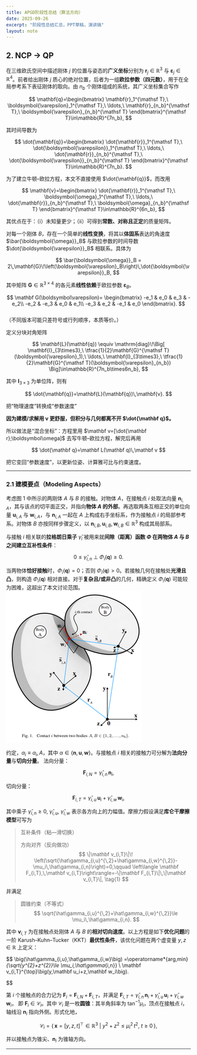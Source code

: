 ```yaml
---
title: APGD阶段性总结（算法方向）
date: 2025-09-26
excerpt: "阶段性总结汇总，PPT草稿，演讲搞"
layout: note
---
```


## 2. NCP -> QP

在三维欧氏空间中描述刚体 $j$ 的位置与姿态的**广义坐标**分别为 $\mathbf{r}_j \in \mathbb{R}^3$ 与 $\boldsymbol{\varepsilon}_j \in \mathbb{R}^4$。前者给出刚体 $j$ 质心的绝对位置，后者为一组**欧拉参数（四元数）**，用于在全局参考系下表征刚体的取向。由 $n_b$ 个刚体组成的系统，其广义坐标集合写作

$$
\mathbf{q}=\begin{bmatrix}
\mathbf{r}_1^{\mathsf T},\ \boldsymbol{\varepsilon}_1^{\mathsf T},\ \ldots,\ \mathbf{r}_{n_b}^{\mathsf T},\ \boldsymbol{\varepsilon}_{n_b}^{\mathsf T}
\end{bmatrix}^{\mathsf T}\in\mathbb{R}^{7n_b},
$$

其时间导数为

$$
\dot{\mathbf{q}}=\begin{bmatrix}
\dot{\mathbf{r}}_1^{\mathsf T},\ \dot{\boldsymbol{\varepsilon}}_1^{\mathsf T},\ \ldots,\ \dot{\mathbf{r}}_{n_b}^{\mathsf T},\ \dot{\boldsymbol{\varepsilon}}_{n_b}^{\mathsf T}
\end{bmatrix}^{\mathsf T}\in\mathbb{R}^{7n_b}.
$$

为了建立牛顿–欧拉方程，本文不直接使用 $\dot{\mathbf{q}}$，而改用

$$
\mathbf{v}=\begin{bmatrix}
\dot{\mathbf{r}}_1^{\mathsf T},\ \boldsymbol{\omega}_1^{\mathsf T},\ \ldots,\ \dot{\mathbf{r}}_{n_b}^{\mathsf T},\ \boldsymbol{\omega}_{n_b}^{\mathsf T}
\end{bmatrix}^{\mathsf T}\in\mathbb{R}^{6n_b},
$$

其优点在于：（i）未知量更少；（ii）可得到**常数、对称且正定**的质量矩阵。

对每一个刚体 $B$，存在一个简单的**线性变换**，将其以**体固系**表达的角速度 $\bar{\boldsymbol{\omega}}_B$ 与欧拉参数的时间导数 $\dot{\boldsymbol{\varepsilon}}_B$ 相联系。具体为

$$
\bar{\boldsymbol{\omega}}_B = 2\,\mathbf{G}\!\left(\boldsymbol{\varepsilon}_B\right)\,\dot{\boldsymbol{\varepsilon}}_B,
$$

其中矩阵 $\mathbf{G}\in\mathbb{R}^{3\times4}$ 的各元素**线性依赖**于欧拉参数 $\boldsymbol{\varepsilon}_B$。

$$
\mathbf G(\boldsymbol\varepsilon)=
\begin{bmatrix}
-e_1 & e_0 & e_3 & -e_2\\
-e_2 & -e_3 & e_0 & e_1\\
-e_3 & e_2 & -e_1 & e_0
\end{bmatrix}.
$$   
（不同版本可能只差符号或行列顺序，本质等价。）

定义分块对角矩阵

$$
\mathbf{L}(\mathbf{q}) \equiv \mathrm{diag}\!\Big[
\mathbf{I}_{3\times3},\ \tfrac{1}{2}\mathbf{G}^{\mathsf T}(\boldsymbol{\varepsilon}_1),\ \ldots,\ 
\mathbf{I}_{3\times3},\ \tfrac{1}{2}\mathbf{G}^{\mathsf T}(\boldsymbol{\varepsilon}_{n_b})
\Big]\in\mathbb{R}^{7n_b\times6n_b},
$$

其中 $\mathbf{I}_{3\times3}$ 为单位阵，则有

$$
\dot{\mathbf{q}}=\mathbf{L}(\mathbf{q})\,\mathbf{v}.
$$

把“物理速度”转换成“参数速度”

**因为建模/求解用 $\mathbf v$ 更舒服，但积分与几何都离不开 $\dot{\mathbf q}$。**

所以做法是“混合坐标”：方程里用 $\mathbf v=[\dot{\mathbf r};\boldsymbol\omega]$ 去写牛顿–欧拉方程，解完后再用

$$
\dot{\mathbf q}=\mathbf L(\mathbf q)\,\mathbf v
$$

把它变回“参数速度”，以更新位姿、计算雅可比与约束速度。

---

### 2.1 建模要点（Modeling Aspects）

考虑图 1 中所示的两刚体 $A$ 与 $B$ 的接触。对物体 $A$，在接触点 $i$ 处取法向量 $\mathbf{n}_{i,A}$，其与该点的切平面正交，并指向**物体 $A$ 的外部**。再选取两条互相正交的单位向量 $\mathbf{u}_{i,A}$ 与 $\mathbf{w}_{i,A}$，与 $\mathbf{n}_{i,A}$ 一起在 $A$ 上构成右手坐标系，作为接触点 $i$ 的局部参考系。对物体 $B$ 亦按同样步骤定义，以 $\mathbf{n}_{i,B},\,\mathbf{u}_{i,B},\,\mathbf{w}_{i,B}\in\mathbb{R}^3$ 构成其局部系。

与接触 $i$ 相关联的**拉格朗日乘子** $\hat{\gamma}_i$ 被用来就**间隙（距离）**函数 $\Phi$ 在两物体 $A$ 与 $B$ 之间建立**互补性条件**：

$$
0 \le \hat{\gamma}_{i,n}\ \perp\ \Phi_i(\mathbf{q}) \ge 0 .
$$

当两物体**恰好接触**时，$\Phi_i(\mathbf{q})=0$；否则 $\Phi_i(\mathbf{q})>0$。若接触几何在接触处**光滑且凸**，则构造 $\Phi_i(\mathbf{q})$ 相对直接。对于**复杂且/或非凸**的几何，精确定义 $\Phi_i(\mathbf{q})$ 可能较为困难，这超出了本文讨论范围。
![图 1](image-1.png)

约定，$\alpha_i \equiv \alpha_i,A$，其中 $\alpha \in \{\mathbf n,\mathbf u,\mathbf w\}$。与接触点 $i$ 相关的接触力可分解为**法向分量**与**切向分量**。
法向分量：

$$
\mathbf F_{i,N}=\hat\gamma_{i,n}\,\mathbf n_i,
$$

切向分量：

$$
\mathbf F_{i,T}=\hat\gamma_{i,u}\,\mathbf u_i+\hat\gamma_{i,w}\,\mathbf w_i,
$$

其中乘子 $\hat\gamma_{i,n}\ge 0,\ \hat\gamma_{i,u},\ \hat\gamma_{i,w}$ 表示各方向上的力幅值。摩擦力假设满足**库仑干摩擦模型**可写为

> 互补条件（粘—滑切换）
> 
> 方向对齐（反向做功）
$$
\|\mathbf v_{i,T}\|\!
\left(\sqrt{\hat\gamma_{i,u}^{\,2}+\hat\gamma_{i,w}^{\,2}}-\mu_i\,\hat\gamma_{i,n}\right)=0,\qquad
\left\langle \mathbf F_{i,T},\,\mathbf v_{i,T}\right\rangle=-\|\mathbf F_{i,T}\|\,\|\mathbf v_{i,T}\|,
\tag{1}
$$

并满足
> 圆锥约束（不等式）
$$
\sqrt{\hat\gamma_{i,u}^{\,2}+\hat\gamma_{i,w}^{\,2}}\le \mu_i\,\hat\gamma_{i,n}.
$$


其中 $\mathbf v_{i,T}$ 为在接触点处刚体 $A$ 与 $B$ 的**相对切向速度**。以上方程是如下**优化问题**的一阶 Karush–Kuhn–Tucker（KKT）**最优性条件**，该优化问题在两个虚变量 $y,z\in\mathbb R$ 上定义：

$$
\big(\hat\gamma_{i,u},\hat\gamma_{i,w}\big)
=\operatorname*{arg\,min}_{\sqrt{y^{2}+z^{2}}\le \mu_i\,\hat\gamma_{i,n}}
\ \mathbf v_{i,T}^{\top}\big(y\,\mathbf u_i+z\,\mathbf w_i\big).

$$

第 $i$ 个接触点的合力记为 $\mathbf F_i=\mathbf F_{i,N}+\mathbf F_{i,T}$，并满足
$\mathbf F_{i,T}=\hat\gamma_{i,n}\,\mathbf n_i+\hat\gamma_{i,u}\,\mathbf u_i+\hat\gamma_{i,w}\,\mathbf w_i$，
即 $\mathbf F_i\in\mathcal C_i$。其中 $\mathcal C_i$ 是一枚**圆锥**：其半角斜率为 $\tan^{-1}\mu_i$，顶点在接触点 $i$，轴线沿 $\mathbf n_i$ 指向外侧。形式化地，

$$
\mathcal C_i=\left\{\,\mathbf x=[y,z,t]^{\top}\in\mathbb R^3\ \big|\ y^2+z^2\le \mu_i^2\,t^2,\ t\ge 0\,\right\},
$$

并以接触点为锥尖、$\mathbf n_i$ 为锥轴方向。

---

